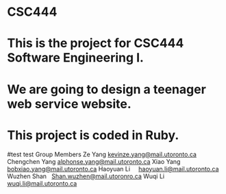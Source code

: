 ﻿# CSC444
# This is the project for CSC444 Software Engineering I.
# We are going to design a teenager web service website.
# This project is coded in Ruby.
#test test
Group Members
Ze Yang        kevinze.yang@mail.utoronto.ca
Chengchen Yang alphonse.yang@mail.utoronto.ca
Xiao Yang      bobxiao.yang@mail.utoronto.ca
Haoyuan Li     haoyuan.li@mail.utoronto.ca
Wuzhen Shan    Shan.wuzhen@mail.utoronro.ca
Wuqi Li        wuqi.li@mail.utoronto.ca 
